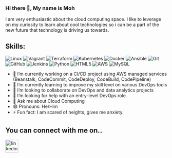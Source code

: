 ### Hi there 👋, My name is Moh
I am very enthusiastic about the cloud computing space. I like to leverage on my curiosity to learn about cool technologies so i can be a part of the new future that technology is driving us towards.

## Skills:
![Linux](https://img.shields.io/badge/Linux-FCC624?style=for-the-badge&logo=linux&logoColor=black)
![Vagrant](https://img.shields.io/badge/vagrant-%231563FF.svg?style=for-the-badge&logo=vagrant&logoColor=white)
![Terraform](https://img.shields.io/badge/terraform-%235835CC.svg?style=for-the-badge&logo=terraform&logoColor=white)
![Kubernetes](https://img.shields.io/badge/kubernetes-%23326ce5.svg?style=for-the-badge&logo=kubernetes&logoColor=white)
![Docker](https://img.shields.io/badge/docker-%230db7ed.svg?style=for-the-badge&logo=docker&logoColor=white)
![Ansible](https://img.shields.io/badge/ansible-%231A1918.svg?style=for-the-badge&logo=ansible&logoColor=white)
![Git](https://img.shields.io/badge/git-%23F05033.svg?style=for-the-badge&logo=git&logoColor=white)
![GitHub](https://img.shields.io/badge/github-%23121011.svg?style=for-the-badge&logo=github&logoColor=white)
![Jenkins](https://img.shields.io/badge/jenkins-%232C5263.svg?style=for-the-badge&logo=jenkins&logoColor=white)
![Python](https://img.shields.io/badge/python-3670A0?style=for-the-badge&logo=python&logoColor=ffdd54)
![HTML5](https://img.shields.io/badge/html5-%23E34F26.svg?style=for-the-badge&logo=html5&logoColor=white)
![AWS](https://img.shields.io/badge/AWS-%23FF9900.svg?style=for-the-badge&logo=amazon-aws&logoColor=white)
![MySQL](https://img.shields.io/badge/mysql-%2300f.svg?style=for-the-badge&logo=mysql&logoColor=white)

- 🔭 I’m currently working on a CI/CD project using AWS managed services (Beanstalk, CodeCommit, CodeDeploy, CodeBuild, CodePipeline) 
- 🌱 I’m currently learning to improve my skill level on various DevOps tools 
- 👯 I’m looking to collaborate on DevOps and data analytics projects  
- 🤔 I’m looking for help with an entry-level DevOps role. 
- 💬 Ask me about Cloud Computing 
- 😄 Pronouns: He/Him 
- ⚡ Fun fact: I am scared of heights, gives me anxiety.  

## You can connect with me on..
[<img src='https://cdn.jsdelivr.net/npm/simple-icons@3.0.1/icons/linkedin.svg' alt='linkedin' height='40'>](https://www.linkedin.com/in/www.linkedin.com/in/mohabdul/) 





<!---
abdulemes/abdulemes is a ✨ special ✨ repository because its `README.md` (this file) appears on your GitHub profile.
You can click the Preview link to take a look at your changes.
--->
